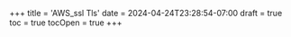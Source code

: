+++
title = 'AWS_ssl Tls'
date = 2024-04-24T23:28:54-07:00
draft = true
toc = true
tocOpen = true
+++

